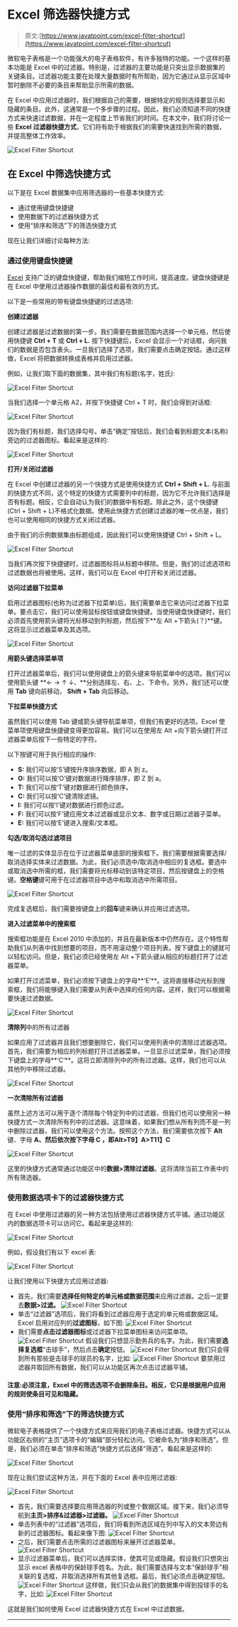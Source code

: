 # Excel 筛选器快捷方式

> 原文:[https://www.javatpoint.com/excel-filter-shortcut](https://www.javatpoint.com/excel-filter-shortcut)

微软电子表格是一个功能强大的电子表格软件，有许多独特的功能。一个这样的基本功能是 Excel 中的过滤器。特别是，过滤器的主要功能是只突出显示数据集的关键条目。过滤器功能主要在处理大量数据时有所帮助，因为它通过从显示区域中暂时删除不必要的条目来帮助显示所需的数据。

在 Excel 中应用过滤器时，我们根据自己的需要，根据特定的规则选择要显示和隐藏的条目。此外，这通常是一个多步骤的过程。因此，我们必须知道不同的快捷方式来快速过滤数据，并在一定程度上节省我们的时间。在本文中，我们将讨论一些 **Excel 过滤器快捷方式**，它们将有助于根据我们的需要快速找到所需的数据，并提高整体工作效率。

![Excel Filter Shortcut](img/68d3309dce057ba7df3a31c0698276b6.png)

## 在 Excel 中筛选快捷方式

以下是在 Excel 数据集中应用筛选器的一些基本快捷方式:

*   通过使用键盘快捷键
*   使用数据下的过滤器快捷方式
*   使用“排序和筛选”下的筛选快捷方式

现在让我们详细讨论每种方法:

### 通过使用键盘快捷键

[Excel](https://www.javatpoint.com/excel-tutorial) 支持广泛的键盘快捷键，帮助我们缩短工作时间，提高速度。键盘快捷键是在 Excel 中使用过滤器操作数据的最佳和最有效的方式。

以下是一些常用的带有键盘快捷键的过滤选项:

**创建过滤器**

创建过滤器是过滤数据的第一步。我们需要在数据范围内选择一个单元格，然后使用快捷键 **Ctrl + T** 或 **Ctrl + L.** 按下快捷键后，Excel 会显示一个对话框，询问我们的数据是否包含表头。一旦我们选择了选项，我们需要点击确定按钮。通过这样做，Excel 将把数据转换成表格并启用过滤器。

例如，让我们取下面的数据集，其中我们有标题(名字，姓氏):

![Excel Filter Shortcut](img/68f58386eff6c6708bea80e0e8271c66.png)

当我们选择一个单元格 A2，并按下快捷键 Ctrl + T 时，我们会得到对话框:

![Excel Filter Shortcut](img/6f81490df6d9b2da5cd8054d0c7d95a5.png)

因为我们有标题，我们选择勾号。单击“确定”按钮后，我们会看到标题文本(名称)旁边的过滤器图标。看起来是这样的:

![Excel Filter Shortcut](img/7491921649baa2346a92a443408ad7fe.png)

**打开/关闭过滤器**

在 Excel 中创建过滤器的另一个快捷方式是使用快捷方式 **Ctrl + Shift + L.** 与前面的快捷方式不同，这个特定的快捷方式需要列中的标题，因为它不允许我们选择是否有标题。相反，它会自动认为我们的数据中有标题。除此之外，这个快捷键(Ctrl + Shift + L)不格式化数据。使用此快捷方式创建过滤器的唯一优点是，我们也可以使用相同的快捷方式关闭过滤器。

由于我们的示例数据集由标题组成，因此我们可以使用快捷键 Ctrl + Shift + L。

![Excel Filter Shortcut](img/50baaed3128ad5cfb52006d6257a5795.png)

当我们再次按下快捷键时，过滤器图标将从标题中移除。但是，我们的过滤选项和过滤数据也将被使用。这样，我们可以在 Excel 中打开和关闭过滤器。

**访问过滤器下拉菜单**

启用过滤器图标(也称为过滤器下拉菜单)后，我们需要单击它来访问过滤器下拉菜单。要点击它，我们可以使用鼠标按钮或键盘快捷键。当使用键盘快捷键时，我们必须首先使用箭头键将光标移动到列标题，然后按下**左 Alt +下箭头(？)**键。这将显示过滤器菜单及其选项。

![Excel Filter Shortcut](img/d037efab7c3f066fa4ec3a86fcc98589.png)

**用箭头键选择菜单项**

打开过滤器菜单后，我们可以使用键盘上的箭头键来导航菜单中的选项。我们可以使用箭头键 **← → ↑ ↓、**分别选择左、右、上、下命令。另外，我们还可以使用 **Tab** 键向前移动， **Shift + Tab** 向后移动。

**下拉菜单快捷方式**

虽然我们可以使用 Tab 键或箭头键导航菜单项，但我们有更好的选项。Excel 使菜单项使用键盘快捷键变得更加容易。我们可以在使用左 Alt +向下箭头键打开过滤器菜单后按下一些特定的字符。

以下按键可用于执行相应的操作:

*   **S:** 我们可以按‘S’键按升序排序数据，即 A 到 z。
*   **O:** 我们可以按‘O’键对数据进行降序排序，即 Z 到 a。
*   **T:** 我们可以按‘T’键对数据进行颜色排序。
*   **C:** 我们可以按‘C’键清除滤镜。
*   **I:** 我们可以按‘I’键对数据进行颜色过滤。
*   **F:** 我们可以按‘F’键应用文本过滤器或显示文本、数字或日期过滤器子菜单。
*   **E:** 我们可以按‘E’键进入搜索/文本框。

**勾选/取消勾选过滤项目**

唯一过滤的实体显示在位于过滤器菜单底部的搜索框下。我们需要根据需要选择/取消选择实体来过滤数据。为此，我们必须选中/取消选中相应的复选框。要选中或取消选中所需的框，我们需要将光标移动到该特定项目，然后按键盘上的空格键。**空格键**键可用于在过滤器项目中选中和取消选中所需项目。

![Excel Filter Shortcut](img/845abce6b55a1dcb1fa33333ff79e9d6.png)

完成复选框后，我们需要按键盘上的**回车**键来确认并应用过滤选项。

**进入过滤菜单中的搜索框**

搜索框功能是在 Excel 2010 中添加的，并且在最新版本中仍然存在。这个特性帮助我们从列表中找到想要的项目，而不用滚动整个项目列表。按下键盘上的键就可以轻松访问。但是，我们必须已经使用左 Alt +下箭头键从相应的标题打开了过滤器菜单。

如果打开过滤菜单，我们必须按下键盘上的字母**‘E’**。这将直接移动光标到搜索框，我们将能够键入我们需要从列表中选择的任何内容。这样，我们可以根据需要快速过滤数据。

![Excel Filter Shortcut](img/78cbe751938fbc0bfc5128b58c1f9803.png)

**清除列**中的所有过滤器

如果应用了过滤器并且我们想要删除它，我们可以使用列表中的清除过滤器选项。首先，我们需要为相应的列标题打开过滤器菜单。一旦显示过滤菜单，我们必须按下键盘上的字母**‘C’**。这将立即清除列中的所有过滤器。这样，我们也可以从其他列中移除过滤器。

![Excel Filter Shortcut](img/5aa348f13608bac71045597fcd3d3d95.png)

**一次清除所有过滤器**

虽然上述方法可以用于逐个清除每个特定列中的过滤器，但我们也可以使用另一种快捷方式一次清除所有列中的过滤器。这意味着，如果我们想从所有列而不是一列中删除过滤器，我们可以使用这个方法。按照这个方法，我们需要依次按下 **Alt** 键、字母 **A、**然后依次按下字母 **C** ，即**Alt>T9】A>T11】C**

![Excel Filter Shortcut](img/92239ef1eb93ae52e0ea137c2ef38307.png)

这里的快捷方式通常通过功能区中的**数据>清除过滤器**。这将清除当前工作表中的所有筛选器。

### 使用数据选项卡下的过滤器快捷方式

在 Excel 中使用过滤器的另一种方法包括使用过滤器快捷方式平铺。通过功能区内的数据选项卡可以访问它。看起来是这样的:

![Excel Filter Shortcut](img/05d1531f90052e26aad28deaf43bf90c.png)

例如，假设我们有以下 excel 表:

![Excel Filter Shortcut](img/81f5c150ca77c3667e948bfe94624d5d.png)

让我们使用以下快捷方式应用过滤器:

*   首先，我们需要**选择任何特定的单元格或数据范围**来应用过滤器。之后一定要去**数据>过滤。**
    ![Excel Filter Shortcut](img/75e893e5b2c79802e0babdbab0de39ee.png)
*   单击“过滤器”选项后，我们将看到过滤器应用于选定的单元格或数据区域。Excel 启用对应列的**过滤图标**，如下图:
    ![Excel Filter Shortcut](img/6667f41c055766fca5ed9c803b3d4465.png)
*   我们需要**点击过滤器图标**或过滤器下拉菜单图标来访问菜单项。
    ![Excel Filter Shortcut](img/bd6126bf1b1969982985bdedf66f75b1.png)
    假设我们只想显示勤务兵的名字。为此，我们需要**选择复选框**“击球手”，然后点击**确定**按钮。
    ![Excel Filter Shortcut](img/54c18776f9a8cda46e857f7775dbc087.png)
    我们只会得到所有那些是击球手的球员的名字，比如:
    ![Excel Filter Shortcut](img/b5c0f9bed5574b8112a336a207c851e5.png)
    要禁用过滤器并取回所有数据，我们可以从功能区再次点击过滤器平铺。

#### 注意:必须注意，Excel 中的筛选选项不会删除条目。相反，它只是根据用户应用的规则使条目可见和隐藏。

### 使用“排序和筛选”下的筛选快捷方式

微软电子表格提供了一个快捷方式来应用我们的电子表格过滤器。快捷方式可以从功能区右侧的“主页”选项卡的“编辑”部分轻松访问。它被命名为“排序和筛选”。但是，我们必须在单击“排序和筛选”快捷方式后选择“筛选”。看起来是这样的:

![Excel Filter Shortcut](img/b493a68a9e2e6dbfb76ae427ff0d0844.png)

现在让我们尝试这种方法，并在下面的 Excel 表中应用过滤器:

![Excel Filter Shortcut](img/81f5c150ca77c3667e948bfe94624d5d.png)

*   首先，我们需要选择要应用筛选器的列或整个数据区域。接下来，我们必须导航到**主页>排序&过滤器>过滤器。**
    ![Excel Filter Shortcut](img/0dd4c00699a97c21bed3845d4f79313e.png)
*   单击列表中的“过滤器”选项后，我们将看到所选区域在列中写入的文本旁边有新的过滤器图标。看起来像下图:
    ![Excel Filter Shortcut](img/6667f41c055766fca5ed9c803b3d4465.png)
*   之后，我们需要点击所需的过滤器图标来展开过滤器菜单。
    ![Excel Filter Shortcut](img/bd6126bf1b1969982985bdedf66f75b1.png)
*   显示过滤器菜单后，我们可以选择实体，使其可见或隐藏。假设我们只想突出显示 excel 表格中的保龄球手姓名。为此，我们需要选择与文本“保龄球手”相关联的复选框，并取消选择所有其他复选框。最后，我们必须点击确定按钮。
    ![Excel Filter Shortcut](img/8138bfec9d6912c36a8c41a1cdfa3303.png)
    这样做，我们只会从我们的数据集中得到投球手的名字，比如:
    ![Excel Filter Shortcut](img/c5e297dc6b7bb811d55a6fa06a05247d.png)

这就是我们如何使用 Excel 过滤器快捷方式在 Excel 中过滤数据。

* * *